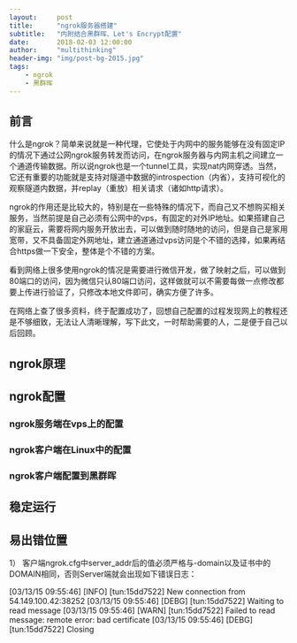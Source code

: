 ```yaml
---
layout:     post
title:      "ngrok服务器搭建"
subtitle:   "内附结合黑群晖、Let's Encrypt配置"
date:       2018-02-03 12:00:00
author:     "multithinking"
header-img: "img/post-bg-2015.jpg"
tags:
    - ngrok
    - 黑群晖
---
```



## 前言

什么是ngrok？简单来说就是一种代理，它使处于内网中的服务能够在没有固定IP的情况下通过公网ngrok服务转发而访问，在ngrok服务器与内网主机之间建立一个通道传输数据。所以说ngrok也是一个tunnel工具，实现nat内网穿透。当然，它还有重要的功能就是支持对隧道中数据的introspection（内省），支持可视化的观察隧道内数据，并replay（重放）相关请求（诸如http请求）。

ngrok的作用还是比较大的，特别是在一些特殊的情况下，而自己又不想购买相关服务，当然前提是自己必须有公网中的vps，有固定的对外IP地址。如果搭建自己的家庭云，需要将网内服务开放出去，可以做到随时随地的访问，但是自己是家用宽带，又不具备固定外网地址，建立通道通过vps访问是个不错的选择，如果再结合https做一下安全，整体是个不错的方案。

看到网络上很多使用ngrok的情况是需要进行微信开发，做了映射之后，可以做到80端口的访问，因为微信只认80端口访问，这样做就可以不需要每做一点修改都要上传进行验证了，只修改本地文件即可，确实方便了许多。

在网络上查了很多资料，终于配置成功了，回想自己配置的过程发现网上的教程还是不够细致，无法让人清晰理解，写下此文，一时帮助需要的人，二是便于自己以后回顾。

## ngrok原理



## ngrok配置

### ngrok服务端在vps上的配置

### ngrok客户端在Linux中的配置

### ngrok客户端配置到黑群晖



## 稳定运行

## 易出错位置

1） 客户端ngrok.cfg中server_addr后的值必须严格与-domain以及证书中的DOMAIN相同，否则Server端就会出现如下错误日志：

[03/13/15 09:55:46] [INFO] [tun:15dd7522] New connection from 54.149.100.42:38252
[03/13/15 09:55:46] [DEBG] [tun:15dd7522] Waiting to read message
[03/13/15 09:55:46] [WARN] [tun:15dd7522] Failed to read message: remote error: bad certificate
[03/13/15 09:55:46] [DEBG] [tun:15dd7522] Closing


